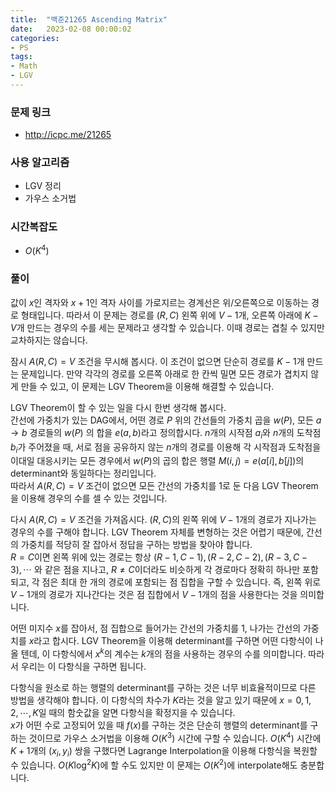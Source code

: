 ```yaml
---
title:  "백준21265 Ascending Matrix"
date:   2023-02-08 00:00:02
categories:
- PS
tags:
- Math
- LGV
---
```


### 문제 링크
* http://icpc.me/21265

### 사용 알고리즘
* LGV 정리
* 가우스 소거법

### 시간복잡도
* $O(K^4)$

### 풀이
값이 $x$인 격자와 $x+1$인 격자 사이를 가로지르는 경계선은 위/오른쪽으로 이동하는 경로 형태입니다. 따라서 이 문제는 경로를 $(R, C)$ 왼쪽 위에 $V-1$개, 오른쪽 아래에 $K-V$개 만드는 경우의 수를 세는 문제라고 생각할 수 있습니다. 이때 경로는 겹칠 수 있지만 교차하지는 않습니다.

잠시 $A(R, C) = V$ 조건을 무시해 봅시다. 이 조건이 없으면 단순히 경로를 $K-1$개 만드는 문제입니다. 만약 각각의 경로를 오른쪽 아래로 한 칸씩 밀면 모든 경로가 겹치지 않게 만들 수 있고, 이 문제는 LGV Theorem을 이용해 해결할 수 있습니다.

LGV Theorem이 할 수 있는 일을 다시 한번 생각해 봅시다.<br>
간선에 가중치가 있는 DAG에서, 어떤 경로 $P$ 위의 간선들의 가중치 곱을 $w(P)$, 모든 $a \rightarrow b$ 경로들의 $w(P)$ 의 합을 $e(a, b)$라고 정의합시다. $n$개의 시작점 $a_i$와 $n$개의 도착점 $b_i$가 주어졌을 때, 서로 점을 공유하지 않는 $n$개의 경로를 이용해 각 시작점과 도착점을 이대일 대응시키는 모든 경우에서 $w(P)$의 곱의 합은 행렬 $M(i, j) = e(a[i], b[j])$의 determinant와 동일하다는 정리입니다.<br>
따라서 $A(R, C) = V$ 조건이 없으면 모든 간선의 가중치를 1로 둔 다음 LGV Theorem을 이용해 경우의 수를 셀 수 있는 것입니다.

다시 $A(R, C) = V$ 조건을 가져옵시다. $(R, C)$의 왼쪽 위에 $V-1$개의 경로가 지나가는 경우의 수를 구해야 합니다. LGV Theorem 자체를 변형하는 것은 어렵기 때문에, 간선의 가중치를 적당히 잘 잡아서 정답을 구하는 방법을 찾아야 합니다.<br>
$R = C$이면 왼쪽 위에 있는 경로는 항상 $(R-1, C-1), (R-2, C-2), (R-3, C-3), \cdots$ 와 같은 점을 지나고, $R \neq C$이더라도 비슷하게 각 경로마다 정확히 하나만 포함되고, 각 점은 최대 한 개의 경로에 포함되는 점 집합을 구할 수 있습니다. 즉, 왼쪽 위로 $V-1$개의 경로가 지나간다는 것은 점 집합에서 $V-1$개의 점을 사용한다는 것을 의미합니다.

어떤 미지수 $x$를 잡아서, 점 집합으로 들어가는 간선의 가중치를 $1$, 나가는 간선의 가중치를 $x$라고 합시다. LGV Theorem을 이용해 determinant를 구하면 어떤 다항식이 나올 텐데, 이 다항식에서 $x^k$의 계수는 $k$개의 점을 사용하는 경우의 수를 의미합니다. 따라서 우리는 이 다항식을 구하면 됩니다.

다항식을 원소로 하는 행렬의 determinant를 구하는 것은 너무 비효율적이므로 다른 방법을 생각해야 합니다. 이 다항식의 차수가 $K$라는 것을 알고 있기 때문에 $x = 0, 1, 2, \cdots, K$일 때의 함숫값을 알면 다항식을 확정지을 수 있습니다.<br>
$x$가 어떤 수로 고정되어 있을 때 $f(x)$를 구하는 것은 단순히 행렬의 determinant를 구하는 것이므로 가우스 소거법을 이용해 $O(K^3)$ 시간에 구할 수 있습니다. $O(K^4)$ 시간에 $K+1$개의 $(x_i, y_i)$ 쌍을 구했다면 Lagrange Interpolation을 이용해 다항식을 복원할 수 있습니다. $O(K \log^2 K)$에 할 수도 있지만 이 문제는 $O(K^2)$에 interpolate해도 충분합니다.
